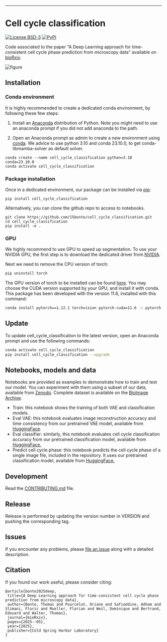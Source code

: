---

# Cell cycle classification

<!-- [![codecov](https://codecov.io/gh/15bonte/cell_cycle_classification/branch/main/graph/badge.svg?token=cell_cycle_classification_token_here)](https://codecov.io/gh/15bonte/cell_cycle_classification) -->

<!-- [![CI](https://github.com/15bonte/cell_cycle_classification/actions/workflows/main.yml/badge.svg)](https://github.com/15bonte/cell_cycle_classification/actions/workflows/main.yml) -->

[![License BSD-3](https://img.shields.io/pypi/l/cut-detector.svg?color=green)](https://github.com/15bonte/cell_cycle_classification/raw/main/LICENSE)
[![PyPI](https://img.shields.io/pypi/v/cell_cycle_classification.svg?color=green)](https://pypi.org/project/cell_cycle_classification)

Code associated to the paper "A Deep Learning approach for time-consistent cell cycle phase prediction from microscopy data" available on [bioRxiv].

![figure](architecture.png)

## Installation

### Conda environment

It is highly recommended to create a dedicated conda environment, by following these few steps:

1. Install an [Anaconda] distribution of Python. Note you might need to use an anaconda prompt if you did not add anaconda to the path.

2. Open an Anaconda prompt as admin to create a new environment using [conda]. We advice to use python 3.10 and conda 23.10.0, to get conda-libmamba-solver as default solver.

```
conda create --name cell_cycle_classification python=3.10 conda=23.10.0
conda activate cell_cycle_classification
```

### Package installation

Once in a dedicated environment, our package can be installed via [pip]:

```
pip install cell_cycle_classification
```

Alternatively, you can clone the github repo to access to notebooks.

```
git clone https://github.com/15bonte/cell_cycle_classification.git
cd cell_cycle_classification
pip install -e .
```

### GPU

We highly recommend to use GPU to speed up segmentation. To use your NVIDIA GPU, the first step is to download the dedicated driver from [NVIDIA].

Next we need to remove the CPU version of torch:

```bash
pip uninstall torch
```

The GPU version of torch to be installed can be found [here](https://pytorch.org/get-started/locally/). You may choose the CUDA version supported by your GPU, and install it with conda. This package has been developed with the version 11.6, installed with this command:

```bash
conda install pytorch==1.12.1 torchvision pytorch-cuda=11.6 -c pytorch -c nvidia
```

## Update

To update cell_cycle_classification to the latest version, open an Anaconda prompt and use the following commands:

```bash
conda activate cell_cycle_classification
pip install cell_cycle_classification --upgrade
```

## Notebooks, models and data

Notebooks are provided as examples to demonstrate how to train and test our model. You can experiment with them using a subset of our data, available from [Zenodo]. Complete dataset is available on the [BioImage Archive].

- Train: this notebook shows the training of both VAE and classification models.
- Eval VAE: this notebook evaluates image reconstruction accuracy and time consistency from our pretrained VAE model, available from [HuggingFace].
- Eval classifier: similarly, this notebook evaluates cell cycle classification accuracy from our pretrained classification model, available from [HuggingFace.]
- Predict cell cycle phase: this notebook predicts the cell cycle phase of a single image file, included in the repository. It uses our pretrained classification model, available from [HuggingFace.]

## Development

Read the [CONTRIBUTING.md](CONTRIBUTING.md) file.

## Release

Release is performed by updating the version number in VERSION and pushing the corresponding tag.

## Issues

If you encounter any problems, please [file an issue] along with a detailed description.

## Citation

If you found our work useful, please consider citing:

 ```
@article{bonte2025deep,
  title={A Deep Learning approach for time-consistent cell cycle phase prediction from microscopy data},
  author={Bonte, Thomas and Pourcelot, Oriane and Safieddine, Adham and Slimani, Floric and Mueller, Florian and Weil, Dominique and Bertrand, Edouard and Walter, Thomas},
  journal={bioRxiv},
  pages={2025--05},
  year={2025},
  publisher={Cold Spring Harbor Laboratory}
}
 ```

[MIT]: http://opensource.org/licenses/MIT
[BSD-3]: http://opensource.org/licenses/BSD-3-Clause
[file an issue]: https://github.com/15bonte/cell_cycle_classification/issues
[tox]: https://tox.readthedocs.io/en/latest/
[pip]: https://pypi.org/project/pip/
[PyPI]: https://pypi.org/
[Anaconda]: https://www.anaconda.com/products/distribution
[NVIDIA]: https://www.nvidia.com/Download/index.aspx?lang=en-us
[conda]: https://docs.conda.io/en/latest/
[HuggingFace]: https://huggingface.co/thomas-bonte/cell_cycle_classification/tree/main/20241031-112222-4998324
[HuggingFace.]: https://huggingface.co/thomas-bonte/cell_cycle_classification/tree/main/20241101-055937-4998324
[Zenodo]: https://zenodo.org/records/14614787
[BioImage Archive]: https://www.ebi.ac.uk/biostudies/bioimages/studies/S-BIAD1659
[bioRxiv]: https://www.biorxiv.org/content/10.1101/2025.05.16.654306v2.full.pdf
